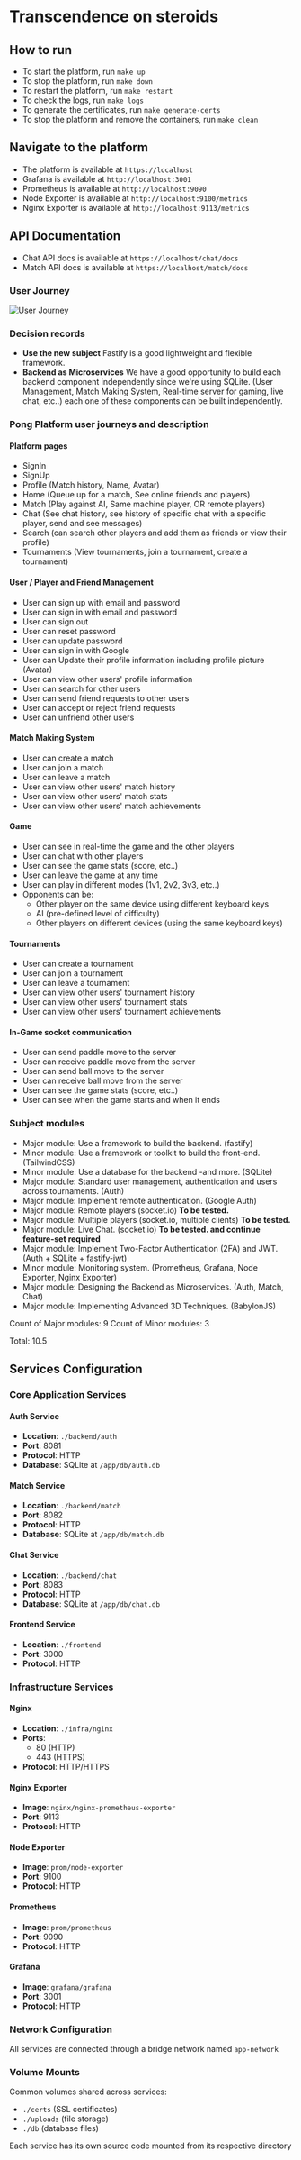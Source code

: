 # Transcendence on steroids

## How to run
- To start the platform, run `make up`
- To stop the platform, run `make down`
- To restart the platform, run `make restart`
- To check the logs, run `make logs`
- To generate the certificates, run `make generate-certs`
- To stop the platform and remove the containers, run `make clean`

## Navigate to the platform
- The platform is available at `https://localhost`
- Grafana is available at `http://localhost:3001`
- Prometheus is available at `http://localhost:9090`
- Node Exporter is available at `http://localhost:9100/metrics`
- Nginx Exporter is available at `http://localhost:9113/metrics`

## API Documentation
- Chat API docs is available at `https://localhost/chat/docs`
- Match API docs is available at `https://localhost/match/docs`

### User Journey
![User Journey](docs/user-journey.png)


### Decision records
- **Use the new subject** Fastify is a good lightweight and flexible framework.
- **Backend as Microservices** We have a good opportunity to build each backend component independently since we're using SQLite. (User Management, Match Making System, Real-time server for gaming, live chat, etc..) each one of these components can be built independently.


### Pong Platform user journeys and description

#### Platform pages
- SignIn
- SignUp
- Profile (Match history, Name, Avatar)
- Home (Queue up for a match, See online friends and players)
- Match (Play against AI, Same machine player, OR remote players)
- Chat (See chat history, see history of specific chat with a specific player, send and see messages)
- Search (can search other players and add them as friends or view their profile)
- Tournaments (View tournaments, join a tournament, create a tournament)

#### User / Player and Friend Management
- User can sign up with email and password
- User can sign in with email and password
- User can sign out
- User can reset password
- User can update password
- User can sign in with Google
- User can Update their profile information including profile picture (Avatar)
- User can view other users' profile information
- User can search for other users
- User can send friend requests to other users
- User can accept or reject friend requests
- User can unfriend other users


#### Match Making System
- User can create a match
- User can join a match
- User can leave a match
- User can view other users' match history
- User can view other users' match stats
- User can view other users' match achievements

#### Game
- User can see in real-time the game and the other players
- User can chat with other players
- User can see the game stats (score, etc..)
- User can leave the game at any time
- User can play in different modes (1v1, 2v2, 3v3, etc..)
- Opponents can be:
    - Other player on the same device using different keyboard keys
    - AI (pre-defined level of difficulty)
    - Other players on different devices (using the same keyboard keys)

#### Tournaments
- User can create a tournament
- User can join a tournament
- User can leave a tournament
- User can view other users' tournament history
- User can view other users' tournament stats
- User can view other users' tournament achievements

#### In-Game socket communication
- User can send paddle move to the server
- User can receive paddle move from the server
- User can send ball move to the server
- User can receive ball move from the server
- User can see the game stats (score, etc..)
- User can see when the game starts and when it ends


### Subject modules
- Major module: Use a framework to build the backend. (fastify)
- Minor module: Use a framework or toolkit to build the front-end. (TailwindCSS)
- Minor module: Use a database for the backend -and more. (SQLite)
- Major module: Standard user management, authentication and users across tournaments. (Auth)
- Major module: Implement remote authentication. (Google Auth)
- Major module: Remote players (socket.io) **To be tested.**
- Major module: Multiple players (socket.io, multiple clients) **To be tested.**
- Major module: Live Chat. (socket.io) **To be tested. and continue feature-set required**
- Major module: Implement Two-Factor Authentication (2FA) and JWT. (Auth + SQLite + fastify-jwt)
- Minor module: Monitoring system. (Prometheus, Grafana, Node Exporter, Nginx Exporter)
- Major module: Designing the Backend as Microservices. (Auth, Match, Chat)
- Major module: Implementing Advanced 3D Techniques. (BabylonJS)

Count of Major modules: 9
Count of Minor modules: 3

Total: 10.5

## Services Configuration

### Core Application Services

#### Auth Service
- **Location**: `./backend/auth`
- **Port**: 8081
- **Protocol**: HTTP
- **Database**: SQLite at `/app/db/auth.db`

#### Match Service
- **Location**: `./backend/match`
- **Port**: 8082
- **Protocol**: HTTP
- **Database**: SQLite at `/app/db/match.db`

#### Chat Service
- **Location**: `./backend/chat`
- **Port**: 8083
- **Protocol**: HTTP
- **Database**: SQLite at `/app/db/chat.db`

#### Frontend Service
- **Location**: `./frontend`
- **Port**: 3000
- **Protocol**: HTTP

### Infrastructure Services

#### Nginx
- **Location**: `./infra/nginx`
- **Ports**:
  - 80 (HTTP)
  - 443 (HTTPS)
- **Protocol**: HTTP/HTTPS

#### Nginx Exporter
- **Image**: `nginx/nginx-prometheus-exporter`
- **Port**: 9113
- **Protocol**: HTTP

#### Node Exporter
- **Image**: `prom/node-exporter`
- **Port**: 9100
- **Protocol**: HTTP

#### Prometheus
- **Image**: `prom/prometheus`
- **Port**: 9090
- **Protocol**: HTTP

#### Grafana
- **Image**: `grafana/grafana`
- **Port**: 3001
- **Protocol**: HTTP

### Network Configuration
All services are connected through a bridge network named `app-network`

### Volume Mounts
Common volumes shared across services:
- `./certs` (SSL certificates)
- `./uploads` (file storage)
- `./db` (database files)

Each service has its own source code mounted from its respective directory

